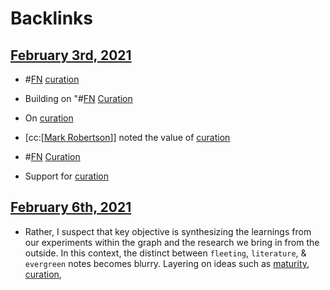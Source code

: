 
# Backlinks
## [February 3rd, 2021](<February 3rd, 2021.md>)
- #[FN](<FN.md>) [curation](<curation.md>)

- Building on "#[FN](<FN.md>) [Curation]([curation](<curation.md>))

- On [curation](<curation.md>)

- [cc:[[Mark Robertson](<cc:[[Mark Robertson.md>)]] noted the value of [curation](<curation.md>)

- #[FN](<FN.md>) [Curation]([curation](<curation.md>))

- Support for [curation](<curation.md>)

## [February 6th, 2021](<February 6th, 2021.md>)
- Rather, I suspect that key objective is synthesizing the learnings from our experiments within the graph and the research we bring in from the outside. In this context, the distinct between `fleeting`, `literature`, & `evergreen` notes becomes blurry. Layering on ideas such as [maturity](<maturity.md>), [curation](<curation.md>),


